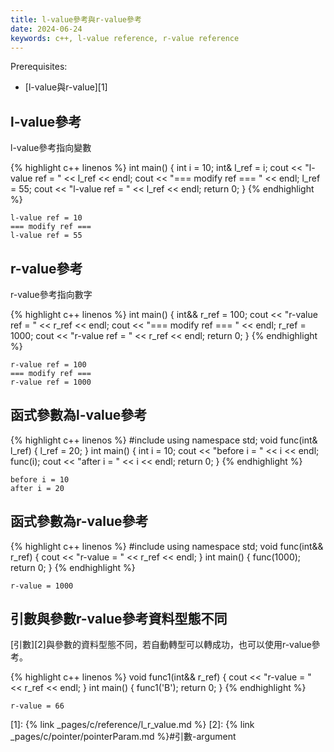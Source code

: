 ```yaml
---
title: l-value參考與r-value參考
date: 2024-06-24
keywords: c++, l-value reference, r-value reference
---
```

Prerequisites:

- [l-value與r-value][1]

## l-value參考

l-value參考指向變數

{% highlight c++ linenos %}
int main() {
    int i = 10;
    int& l_ref = i;
    cout << "l-value ref = " << l_ref << endl;
    cout << "=== modify ref === " << endl;
    l_ref = 55;
    cout << "l-value ref = " << l_ref << endl;
    return 0;
}
{% endhighlight %}

```
l-value ref = 10
=== modify ref === 
l-value ref = 55
```

## r-value參考

r-value參考指向數字

{% highlight c++ linenos %}
int main() {
    int&& r_ref = 100;
    cout << "r-value ref = " << r_ref << endl;
    cout << "=== modify ref === " << endl;
    r_ref = 1000;
    cout << "r-value ref = " << r_ref << endl;
    return 0;
}
{% endhighlight %}

```
r-value ref = 100
=== modify ref === 
r-value ref = 1000
```

## 函式參數為l-value參考
{% highlight c++ linenos %}
#include <iostream>
using namespace std;
void func(int& l_ref) {
    l_ref = 20;
}
int main() {
    int i = 10;
    cout << "before i = " << i << endl;
    func(i);
    cout << "after i = " << i << endl;
    return 0;
}
{% endhighlight %}

```
before i = 10
after i = 20
```
## 函式參數為r-value參考

{% highlight c++ linenos %}
#include <iostream>
using namespace std;
void func(int&& r_ref) {
    cout << "r-value = " << r_ref << endl;
}
int main() {
    func(1000);
    return 0;
}
{% endhighlight %}

```
r-value = 1000
```

## 引數與參數r-value參考資料型態不同

[引數][2]與參數的資料型態不同，若自動轉型可以轉成功，也可以使用r-value參考。

{% highlight c++ linenos %}
void func1(int&& r_ref) {
    cout << "r-value = " << r_ref << endl;
}
int main() {
    func1('B');
    return 0;
}
{% endhighlight %}

```
r-value = 66
```

[1]: {% link _pages/c/reference/l_r_value.md %}
[2]: {% link _pages/c/pointer/pointerParam.md %}#引數-argument